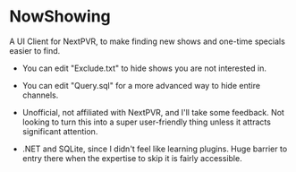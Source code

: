 # NowShowing
A UI Client for NextPVR, to make finding new shows and one-time specials easier to find.

- You can edit "Exclude.txt" to hide shows you are not interested in.

- You can edit "Query.sql" for a more advanced way to hide entire channels.

- Unofficial, not affiliated with NextPVR, and I'll take some feedback.  Not looking to turn this into a super user-friendly thing unless it attracts significant attention.  

- .NET and SQLite, since I didn't feel like learning plugins. Huge barrier to entry there when the expertise to skip it is fairly accessible.
